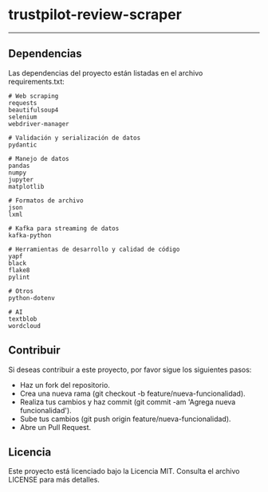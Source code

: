 # trustpilot-review-scraper
***

## Dependencias
Las dependencias del proyecto están listadas en el archivo requirements.txt:

```
# Web scraping
requests
beautifulsoup4
selenium
webdriver-manager

# Validación y serialización de datos
pydantic

# Manejo de datos
pandas
numpy
jupyter
matplotlib

# Formatos de archivo
json
lxml

# Kafka para streaming de datos
kafka-python

# Herramientas de desarrollo y calidad de código
yapf
black
flake8
pylint

# Otros
python-dotenv

# AI
textblob
wordcloud
```

## Contribuir
Si deseas contribuir a este proyecto, por favor sigue los siguientes pasos:

- Haz un fork del repositorio.
- Crea una nueva rama (git checkout -b feature/nueva-funcionalidad).
- Realiza tus cambios y haz commit (git commit -am 'Agrega nueva funcionalidad').
- Sube tus cambios (git push origin feature/nueva-funcionalidad).
- Abre un Pull Request.

## Licencia
Este proyecto está licenciado bajo la Licencia MIT. Consulta el archivo LICENSE para más detalles.
